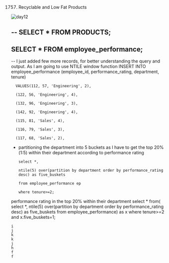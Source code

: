 1757. Recyclable and Low Fat Products

![day12](https://github.com/PankajVirendraModi/SQL-things/assets/75255261/3710df61-2481-496c-9d2e-500538913b07)

--
SELECT * FROM PRODUCTS;	
--
SELECT * FROM employee_performance;
--
-- I just added few more records, for better understanding the query and output. As I am going to use NTILE window function
INSERT INTO employee_performance (employee_id, performance_rating, department, tenure)

      VALUES(112, 57, 'Engineering', 2),

      (122, 56, 'Engineering', 4),

      (132, 96, 'Engineering', 3),

      (142, 92, 'Engineering', 4),

      (115, 81, 'Sales', 4),

      (116, 79, 'Sales', 3),

      (117, 68, 'Sales', 2),

- partitioning the department into 5 buckets as I have to get the top 20%(1:5) within their department according to performance rating

      select *,

      ntile(5) over(partition by department order by performance_rating desc) as five_buskets

      from employee_performance ep

      where tenure>=2; 

performance rating in the top 20% within their department
select * from(
select *,
ntile(5) over(partition by department order by performance_rating desc) as five_buskets
from employee_performance) as x
where tenure>=2 and x.five_buskets=1;

```
i
j
k
k
j
h
f
f
```
